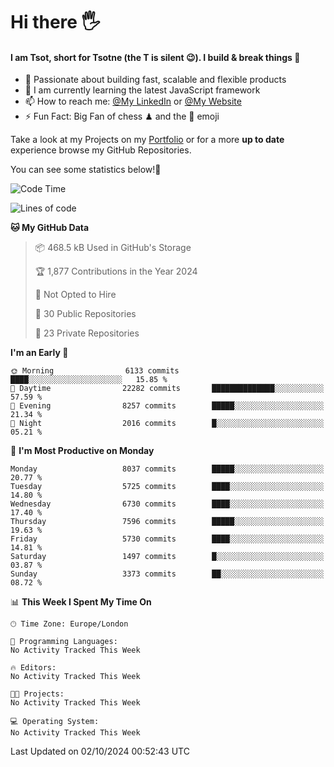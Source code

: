 # Hi there :raised_hand_with_fingers_splayed:
#### I am Tsot, short for Tsotne (the T is silent :wink:). I build & break things :space_invader:
- :telescope: Passionate about building fast, scalable and flexible products
- :seedling: I am currently learning the latest JavaScript framework 
- :mailbox: How to reach me: [@My LinkedIn](https://www.linkedin.com/in/tsotne-gvadzabia/) or [@My Website](https://tsotne.co.uk/contact)
- :zap: Fun Fact: Big Fan of chess ♟ and the 👾 emoji

Take a look at my Projects on my [Portfolio](https://tsotne.co.uk/) or for a more **up to date** experience browse my GitHub Repositories.

You can see some statistics below!:space_invader:
<!--START_SECTION:waka-->
![Code Time](http://img.shields.io/badge/Code%20Time-761%20hrs%202%20mins-blue)

![Lines of code](https://img.shields.io/badge/From%20Hello%20World%20I%27ve%20Written-13.9%20million%20lines%20of%20code-blue)

**🐱 My GitHub Data** 

> 📦 468.5 kB Used in GitHub's Storage 
 > 
> 🏆 1,877 Contributions in the Year 2024
 > 
> 🚫 Not Opted to Hire
 > 
> 📜 30 Public Repositories 
 > 
> 🔑 23 Private Repositories 
 > 
**I'm an Early 🐤** 

```text
🌞 Morning                6133 commits        ████░░░░░░░░░░░░░░░░░░░░░   15.85 % 
🌆 Daytime                22282 commits       ██████████████░░░░░░░░░░░   57.59 % 
🌃 Evening                8257 commits        █████░░░░░░░░░░░░░░░░░░░░   21.34 % 
🌙 Night                  2016 commits        █░░░░░░░░░░░░░░░░░░░░░░░░   05.21 % 
```
📅 **I'm Most Productive on Monday** 

```text
Monday                   8037 commits        █████░░░░░░░░░░░░░░░░░░░░   20.77 % 
Tuesday                  5725 commits        ████░░░░░░░░░░░░░░░░░░░░░   14.80 % 
Wednesday                6730 commits        ████░░░░░░░░░░░░░░░░░░░░░   17.40 % 
Thursday                 7596 commits        █████░░░░░░░░░░░░░░░░░░░░   19.63 % 
Friday                   5730 commits        ████░░░░░░░░░░░░░░░░░░░░░   14.81 % 
Saturday                 1497 commits        █░░░░░░░░░░░░░░░░░░░░░░░░   03.87 % 
Sunday                   3373 commits        ██░░░░░░░░░░░░░░░░░░░░░░░   08.72 % 
```


📊 **This Week I Spent My Time On** 

```text
🕑︎ Time Zone: Europe/London

💬 Programming Languages: 
No Activity Tracked This Week

🔥 Editors: 
No Activity Tracked This Week

🐱‍💻 Projects: 
No Activity Tracked This Week

💻 Operating System: 
No Activity Tracked This Week
```


 Last Updated on 02/10/2024 00:52:43 UTC
<!--END_SECTION:waka-->
